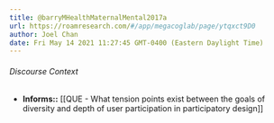 ```yaml
---
title: @barryMHealthMaternalMental2017a
url: https://roamresearch.com/#/app/megacoglab/page/ytqxct9D0
author: Joel Chan
date: Fri May 14 2021 11:27:45 GMT-0400 (Eastern Daylight Time)
---
```




###### Discourse Context

- **Informs::** [[QUE - What tension points exist between the goals of diversity and depth of user participation in participatory design]]
